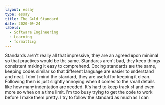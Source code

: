 ```yaml
---
layout: essay
type: essay
title: The Gold Standard
date: 2020-09-24
labels:
  - Software Engineering
  - Learning
  - formatting 
---
```


  Standards aren't really all that impressive, they are an agreed upon minimal so that practices would be the same. Standards aren't bad, they keep things consistent making it easy to comprehend. Coding standards are the same, keeping codes similar so that different language are easier to understand and neat. I don't mind the standard, they are useful for keeping it clean. Following them is just slightly annoying when it comes to the small details like how many indentation are needed. It's hard to keep track of and even more so when on a time limit. I'm too busy trying to get the code to work before I make them pretty. I try to follow the standard as much as I can
